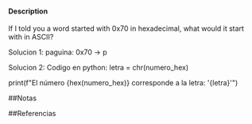 

#### Description

If I told you a word started with 0x70 in hexadecimal, what would it start with in ASCII?

Solucion 1:
paguina:
0x70  -> p

Solucion 2:
Codigo en python:
letra = chr(numero_hex)

print(f"El número {hex(numero_hex)} corresponde a la letra: '{letra}'")

##Notas

##Referencias